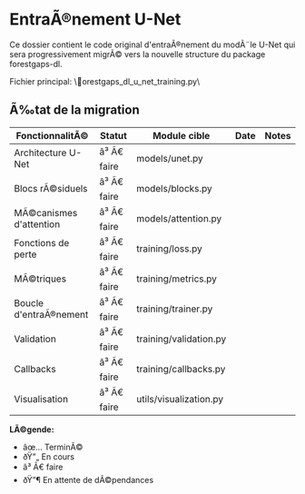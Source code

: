 # EntraÃ®nement U-Net

Ce dossier contient le code original d'entraÃ®nement du modÃ¨le U-Net qui sera progressivement migrÃ© vers la nouvelle structure du package forestgaps-dl.

Fichier principal: \orestgaps_dl_u_net_training.py\

## Ã‰tat de la migration

| FonctionnalitÃ© | Statut | Module cible | Date | Notes |
|----------------|--------|--------------|------|-------|
| Architecture U-Net | â³ Ã€ faire | models/unet.py | | |
| Blocs rÃ©siduels | â³ Ã€ faire | models/blocks.py | | |
| MÃ©canismes d'attention | â³ Ã€ faire | models/attention.py | | |
| Fonctions de perte | â³ Ã€ faire | training/loss.py | | |
| MÃ©triques | â³ Ã€ faire | training/metrics.py | | |
| Boucle d'entraÃ®nement | â³ Ã€ faire | training/trainer.py | | |
| Validation | â³ Ã€ faire | training/validation.py | | |
| Callbacks | â³ Ã€ faire | training/callbacks.py | | |
| Visualisation | â³ Ã€ faire | utils/visualization.py | | |

**LÃ©gende:**
- âœ… TerminÃ©
- ðŸ”„ En cours
- â³ Ã€ faire
- ðŸ”¶ En attente de dÃ©pendances
